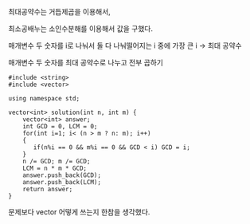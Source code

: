 최대공약수는 거듭제곱을 이용해서,

최소공배누는 소인수분해를 이용해서 값을 구했다.

매개변수 두 숫자를 i로 나눠서 둘 다 나눠떨어지는 i 중에 가장 큰 i -> 최대 공약수

매개변수 두 숫자를 최대 공약수로 나누고 전부 곱하기



```
#include <string>
#include <vector>

using namespace std;

vector<int> solution(int n, int m) {
    vector<int> answer;
	int GCD = 0, LCM = 0;
	for(int i=1; i< (n > m ? n: m); i++)
	{
 	   if(n%i == 0 && m%i == 0 && GCD < i) GCD = i; 
	}
	n /= GCD; m /= GCD;
	LCM = n * m * GCD;
	answer.push_back(GCD);
	answer.push_back(LCM);
	return answer;
}
```


문제보다 vector 어떻게 쓰는지 한참을 생각했다.